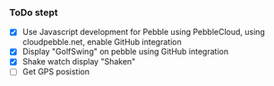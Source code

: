 ### ToDo stept

- [x] Use Javascript development for Pebble using PebbleCloud, using cloudpebble.net, enable GitHub integration
- [x] Display "GolfSwing" on pebble using GitHub integration
- [x] Shake watch display "Shaken"
- [ ] Get GPS posistion